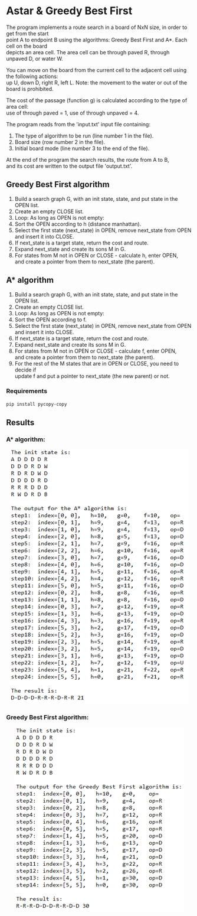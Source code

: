 # Astar & Greedy Best First

The program implements a route search in a board of NxN size, in order to get from the start \
point A to endpoint B using the algorithms: Greedy Best First and A*. Each cell on the board  \
depicts an area cell. The area cell can be through paved R, through unpaved D, or water W.

You can move on the board from the current cell to the adjacent cell using the following actions: \
up U, down D, right R, left L. Note: the movement to the water or out of the board is prohibited.

The cost of the passage (function g) is calculated according to the type of area cell: \
use of through paved = 1, use of through unpaved = 4.

The program reads from the 'input.txt' input file containing:
1. The type of algorithm to be run (line number 1 in the file).
2. Board size (row number 2 in the file).
3. Initial board mode (line number 3 to the end of the file).

At the end of the program the search results, the route from A to B, \
and its cost are written to the output file 'output.txt'.

## Greedy Best First algorithm
1. Build a search graph G, with an init state, state, and put state in the OPEN list.
2. Create an empty CLOSE list.
3. Loop: As long as OPEN is not empty:
4. Sort the OPEN according to h (distance manhattan).
5. Select the first state (next_state) in OPEN, remove next_state from OPEN and insert it into CLOSE.
6. If next_state is a target state, return the cost and route.
7. Expand next_state and create its sons M in G.
8. For states from M not in OPEN or CLOSE - calculate h, enter OPEN, \
   and create a pointer from them to next_state (the parent).
          
## A* algorithm
1. Build a search graph G, with an init state, state, and put state in the OPEN list.
2. Create an empty CLOSE list.
3. Loop: As long as OPEN is not empty:
4. Sort the OPEN according to f.
5. Select the first state (next_state) in OPEN, remove next_state from OPEN and insert it into CLOSE.
6. If next_state is a target state, return the cost and route.
7. Expand next_state and create its sons M in G.
8. For states from M not in OPEN or CLOSE - calculate f, enter OPEN, \
   and create a pointer from them to next_state (the parent).
10. For the rest of the M states that are in OPEN or CLOSE, you need to decide if \
   update f and put a pointer to next_state (the new parent) or not.
          
### Requirements
~~~bash
pip install pycopy-copy
~~~

## Results
### A* algorithm:
<p align="center">
  <img src="astar.png">
</p>

### Greedy Best First algorithm:
<p align="center">
  <img src="greedy_best_first_output.png">
</p>
